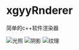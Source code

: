# xgyyRnderer
简单的c++软件渲染器


![光照](https://user-images.githubusercontent.com/112044757/193453397-ff74ae2c-3949-470d-bfbd-3c0272729aa0.png)
![阴影](https://user-images.githubusercontent.com/112044757/193453388-2d80d9ea-4cf6-4042-a1c3-0fb9d957ef78.png)
![纹理](https://user-images.githubusercontent.com/112044757/193453408-3508fddf-13a1-4312-94d4-9afcaef09eb4.png)


